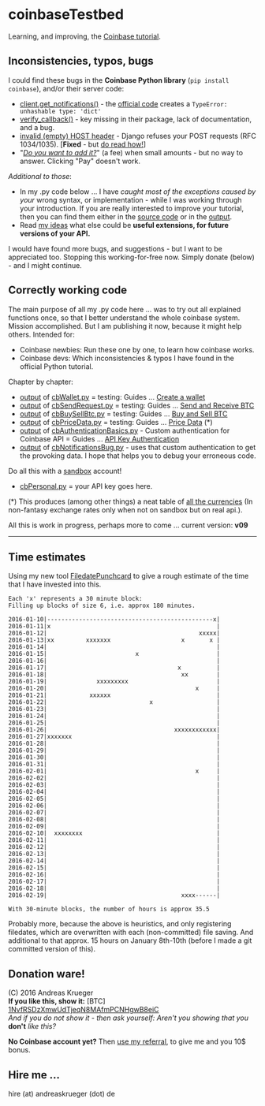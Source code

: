 # coinbaseTestbed
Learning, and improving, the [Coinbase tutorial](https://developers.coinbase.com).

## Inconsistencies, typos, bugs
I could find these bugs in the **Coinbase Python library** (``pip install coinbase``), and/or their server code:   

* [client.get_notifications()](bugs/get_notifications-Bug.md) - the [official code](cb/cbNotificationsBug.py) creates a ``TypeError: unhashable type: 'dict'`` 
* [verify_callback()](bugs/verify_callback()_False.md) - key missing in their package, lack of documentation, and a bug.
* [invalid (empty) HOST header](bugs/HOST-header_empty.md) - Django refuses your POST requests (RFC 1034/1035). [**Fixed** - but [do read how!](bugs/HOST-header_empty.md)]
* "[*Do you want to add it?*](bugs/Do-you-want-to-add-it_But-no-way-to-say-YES.png)" (a fee) when small amounts - but no way to answer. Clicking "Pay" doesn't work.

*Additional to those*:

* In my .py code below ... I have *caught most of the exceptions caused by your* wrong syntax, or implementation - while I was working through your introduction. If you are really interested to improve your tutorial, then you can find them either in the [source code](cb/) or in the [output](output/). 
* Read [my ideas](README-other-ideas.md) what else could be **useful extensions, for future versions of your API.**

I would have found more bugs, and suggestions - but I want to be appreciated too. Stopping this working-for-free now. Simply donate (below) - and I might continue.

## Correctly working code
The main purpose of all my .py code here ... was to try out all explained functions once, so that I  better understand the whole coinbase system. Mission accomplished. But I am publishing it now, because it might help others. Intended for:
* Coinbase newbies: Run these one by one, to learn how coinbase works. 
* Coinbase devs: Which inconsistencies & typos I have found in the official Python tutorial.

Chapter by chapter:
* [output](output/cbWallet.py.txt) of [cbWallet.py](cb/cbWallet.py) = testing: Guides ... [Create a wallet](https://developers.coinbase.com/docs/wallet/guides/bitcoin-wallet)
* [output](output/cbSendRequest.py.txt) of [cbSendRequest.py](cb/cbSendRequest.py) = testing: Guides ... [Send and Receive BTC](https://developers.coinbase.com/docs/wallet/guides/send-receive)
* [output](output/cbBuySellBtc.py.txt) of [cbBuySellBtc.py](cb/cbBuySellBtc.py) = testing: Guides ... [Buy and Sell BTC](https://developers.coinbase.com/docs/wallet/guides/buy-sell)
* [output](output/cbPriceData.py.txt) of [cbPriceData.py](cb/cbPriceData.py) = testing: Guides ... [Price Data](https://developers.coinbase.com/docs/wallet/guides/price-data) (*) 
* [output](output/cbAuthenticationBasics.py.txt) of [cbAuthenticationBasics.py](cb/cbAuthenticationBasics.py) - Custom authentication for Coinbase API = Guides ... [API Key Authentication](https://developers.coinbase.com/docs/wallet/api-key-authentication#making-a-request)
* [output](bugs/get_notifications-Bug.md) of [cbNotificationsBug.py](cb/cbNotificationsBug.py) - uses that custom authentication to get the provoking data. I hope that helps you to debug your erroneous code.


Do all this with a [sandbox](https://sandbox.coinbase.com) account!
* [cbPersonal.py](cb/cbPersonal.py) = your API key goes here. 

(*) This produces (among other things) a neat table of [all the currencies](output/1BitcoinInAllCurrencies-20160110.txt) (In non-fantasy exchange rates only when not on sandbox but on real api.).

All this is work in progress, perhaps more to come ... current version: **v09**

---

## Time estimates
Using my new tool [FiledatePunchcard](https://github.com/drandreaskrueger/FiledatePunchcard) to give a rough estimate of the time that I have invested into this. 

    Each 'x' represents a 30 minute block:
    Filling up blocks of size 6, i.e. approx 180 minutes.
    
    2016-01-10|-----------------------------------------------x|
    2016-01-11|x                                               |
    2016-01-12|                                           xxxxx|
    2016-01-13|xx         xxxxxxx                    x       x |
    2016-01-14|                                                |
    2016-01-15|                         x                      |
    2016-01-16|                                                |
    2016-01-17|                                     x          |
    2016-01-18|                                      xx        |
    2016-01-19|              xxxxxxxxx                         |
    2016-01-20|                                          x     |
    2016-01-21|            xxxxxx                              |
    2016-01-22|                             x                  |
    2016-01-23|                                                |
    2016-01-24|                                                |
    2016-01-25|                                                |
    2016-01-26|                                    xxxxxxxxxxxx|
    2016-01-27|xxxxxxx                                         |
    2016-01-28|                                                |
    2016-01-29|                                                |
    2016-01-30|                                                |
    2016-01-31|                                                |
    2016-02-01|                                          x     |
    2016-02-02|                                                |
    2016-02-03|                                                |
    2016-02-04|                                                |
    2016-02-05|                                                |
    2016-02-06|                                                |
    2016-02-07|                                                |
    2016-02-08|                                                |
    2016-02-09|                                                |
    2016-02-10|  xxxxxxxx                                      |
    2016-02-11|                                                |
    2016-02-12|                                                |
    2016-02-13|                                                |
    2016-02-14|                                                |
    2016-02-15|                                                |
    2016-02-16|                                                |
    2016-02-17|                                                |
    2016-02-18|                                                |
    2016-02-19|                                      xxxx------|
    
    With 30-minute blocks, the number of hours is approx 35.5    
    
Probably more, because the above is heuristics, and only registering filedates, which are overwritten with each (non-committed) file saving. And additional to that approx. 15 hours on January 8th-10th (before I made a git committed version of this). 

## Donation ware!
(C) 2016 Andreas Krueger  
**If you like this, show it:** [BTC] [1NvfRSDzXmwUdTjeqN8MAfmPCNHgwB8eiC](http://blockr.io/address/info/1NvfRSDzXmwUdTjeqN8MAfmPCNHgwB8eiC)  
*And if you do not show it - then ask yourself: Aren't you showing that you* **don't** *like this?*

**No Coinbase account yet?** Then [use my referral](https://www.coinbase.com/join/andreaskrueger), to give me and you 10$ bonus.  

## Hire me ...
hire (at) andreaskrueger (dot) de


